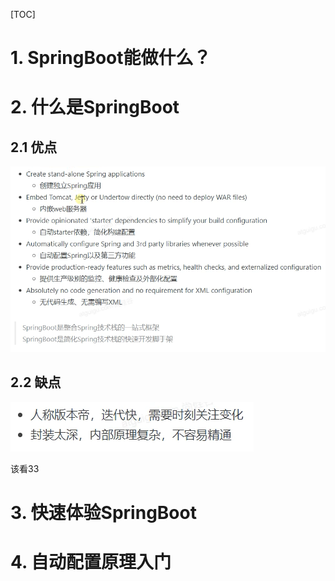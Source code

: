 [TOC]

# 1. SpringBoot能做什么？







# 2. 什么是SpringBoot

## 2.1 优点

![image-20210522084342807](images/image-20210522084342807.png)

## 2.2 缺点

![image-20210522084357445](images/image-20210522084357445.png)

该看33

# 3. 快速体验SpringBoot





# 4. 自动配置原理入门




